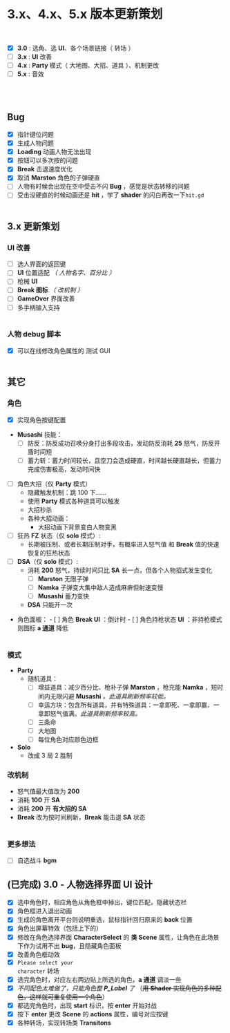 # 3.x、4.x、5.x 版本更新策划

<br>

- [x] **3.0** : 选角、选 **UI**、各个场景链接（ 转场 ）
- [ ] **3.x** : **UI** 改善
- [ ] **4.x** : **Party** 模式（ 大地图、大招、道具 ）、机制更改
- [ ] **5.x** : 音效

<br><br>

## Bug

- [x] 指针键位问题
- [x] 生成人物问题
- [x] **Loading** 动画人物无法出现
- [x] 按钮可以多次按的问题
- [x] **Break** 击退速度优化
- [x] 取消 **Marston** 角色的子弹硬直
- [ ] 人物有时候会出现在空中受击不闪 **Bug** ，感觉是状态转移的问题
- [ ] 受击没硬直的时候动画还是 **hit** ，学了 **shader** 的闪白再改一下<code>hit.gd</code>
      <br><br>

## **3.x 更新策划**

### UI 改善

- [ ] 选人界面的返回键
- [ ] **UI** 位置适配 _（ 人物名字、百分比 ）_
- [ ] 枪械 **UI**
- [ ] **Break 图标** *（ *改机制* ）*
- [ ] **GameOver** 界面改善
- [ ] 多手柄输入支持
      <br><br>

### 人物 debug 脚本

- [x] 可以在线修改角色属性的 测试 GUI
      <br><br>

## 其它

### **角色**

- [x] 实现角色按键配置
- **Musashi** 技能：
  - [ ] 防反：防反成功召唤分身打出多段攻击，发动防反消耗 **25** 怒气，防反开盾时间短
  - [ ] 蓄力斩：蓄力时间较长，且空刀会造成硬直，时间越长硬直越长，但蓄力完成伤害极高，发动时间快
- [ ] 角色大招（仅 **Party** 模式）
  - 隐藏触发机制：跳 100 下......
  - 使用 **Party** 模式各种道具可以触发
  - 大招秒杀
  - 各种大招动画：
    - 大招动画下背景变白人物变黑
- [ ] 狂热 **FZ** 状态（仅 **solo** 模式）:
  - 长期被压制、或者长期压制对手，有概率进入怒气值 和 **Break** 值的快速恢复的狂热状态
- [ ] **DSA**（仅 **solo** 模式）:
  - 消耗 **200** 怒气，持续时间只比 **SA** 长一点，但各个人物招式发生变化
    - [ ] **Marston** 无限子弹
    - [ ] **Namka** 子弹变大集中敌人造成麻痹但射速变慢
    - [ ] **Musashi** 蓄力变快
  - **DSA** 只能开一次
- 角色面板： - [ ] 角色 **Break UI** ：倒计时 - [ ] 角色持枪状态 **UI** ：非持枪模式则图标 **a 通道** 降低
  <br><br>

### **模式**

- **Party**
  - 随机道具：
    - [ ] 增益道具：减少百分比、枪补子弹 **Marston** ，枪充能 **Namka** ，短时间内无限闪避 **Musashi** _。此道具刷新频率较低。_
    - [ ] 幸运方块：包含所有道具，并有特殊道具：一拿即死、一拿即赢、一拿即怒气值满。_此道具刷新频率较高。_
    - [ ] 三条命
    - [ ] 大地图
    - [ ] 每位角色对应颜色边框
- **Solo**
  - 改成 3 局 2 胜制

### **改机制**

- 怒气值最大值改为 **200**
- 消耗 **100** 开 **SA**
- 消耗 **200** 开 **有大招的 SA**
- **Break** 改为按时间刷新，**Break** 能击退 **SA** 状态
  <br><br>

### **更多想法**

- [ ] 自选战斗 **bgm**

## **(已完成) 3.0 - 人物选择界面 UI 设计**

- [x] 选中角色时，相应角色从角色框中掉出，键位匹配，隐藏状态栏
- [x] 角色框进入退出动画
- [x] 生成的角色离开平台则说明重选，鼠标指针回归原来的 **back** 位置
- [x] 角色出屏幕特效（包括上下的）
- [x] 修改在角色选择界面 **CharacterSelect** 的 **类 Scene** 属性，让角色在此场景下作为试用不出 **bug**，且隐藏角色面板
- [x] 改善角色框动效
- [x] <code>Please select your character</code> 转场
- [x] 选完角色时，对应左右两边贴上所选的角色，**a 通道** 调淡一些
- [x] _不同配色太难做了，只能角色整 **P_Label** 了_ （~~用 **Shader** 实现角色的多种配色，这样就可重复使用一个角色~~）
- [x] 都选完角色时，出现 **start** 标识，按 **enter** 开始对战
- [x] 按下 **enter** 更改 **Scene** 的 **actions** 属性，编号对应按键
- [x] 各种转场，实现转场类 **Transitons**
